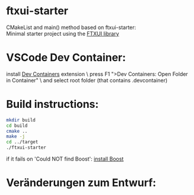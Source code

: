 # ftxui-starter

CMakeList and main() method based on ftxui-starter:  
Minimal starter project using the [FTXUI library](https://github.com/ArthurSonzogni/ftxui)

# VSCode Dev Container:

install [Dev Containers](https://marketplace.visualstudio.com/items?itemName=ms-vscode-remote.remote-containers) extension \\
press F1 ">Dev Containers: Open Folder in Container" \\
and select root folder (that contains .devcontainer)


# Build instructions:

~~~bash
mkdir build
cd build
cmake ..
make -j
cd ../target
./ftxui-starter
~~~

if it fails on 'Could NOT find Boost': 
[install Boost](https://stackoverflow.com/questions/19029175/installing-boost-in-debian-for-codeblocks)

# Ver&auml;nderungen zum Entwurf:


